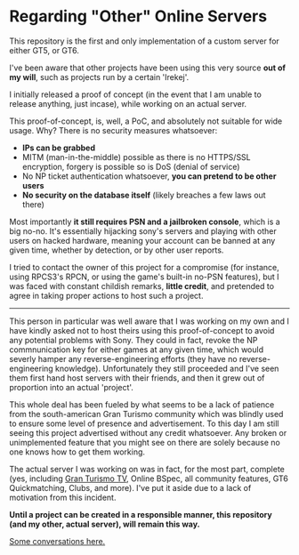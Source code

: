 # Regarding "Other" Online Servers

This repository is the first and only implementation of a custom server for either GT5, or GT6.

I've been aware that other projects have been using this very source **out of my will**, such as projects run by a certain 'Irekej'.

I initially released a proof of concept (in the event that I am unable to release anything, just incase), while working on an actual server.

This proof-of-concept, is, well, a PoC, and absolutely not suitable for wide usage. Why? There is no security measures whatsoever:

* **IPs can be grabbed**
* MITM (man-in-the-middle) possible as there is no HTTPS/SSL encryption, forgery is possible so is DoS (denial of service)
* No NP ticket authentication whatsoever, **you can pretend to be other users**
* **No security on the database itself** (likely breaches a few laws out there)

Most importantly **it still requires PSN and a jailbroken console**, which is a big no-no. It's essentially hijacking sony's servers and playing with other users on hacked hardware, meaning your account can be banned at any given time, whether by detection, or by other user reports.

I tried to contact the owner of this project for a compromise (for instance, using RPCS3's RPCN, or using the game's built-in no-PSN features), but I was faced with constant childish remarks, **little credit**, and pretended to agree in taking proper actions to host such a project.

---

This person in particular was well aware that I was working on my own and I have kindly asked not to host theirs using this proof-of-concept to avoid any potential problems with Sony. They could in fact, revoke the NP commnunication key for either games at any given time, which would severly hamper any  reverse-engineering efforts (they have no reverse-engineering knowledge). Unfortunately they still proceeded and I've seen them first hand host servers with their friends, and then it grew out of proportion into an actual 'project'.

This whole deal has been fueled by what seems to be a lack of patience from the south-american Gran Turismo community which was blindly used to ensure some level of presence and advertisement. To this day I am still seeing this project advertised without any credit whatsoever. Any broken or unimplemented feature that you might see on there are solely because no one knows how to get them working.

The actual server I was working on was in fact, for the most part, complete (yes, including [Gran Turismo TV](https://www.youtube.com/watch?v=CR6LR0b2_ZE&t=79s), Online BSpec, all community features, GT6 Quickmatching, Clubs, and more). I've put it aside due to a lack of motivation from this incident. 

**Until a project can be created in a responsible manner, this repository (and my other, actual server), will remain this way.**

[Some conversations here.](https://imgur.com/a/xl9qgpK)
